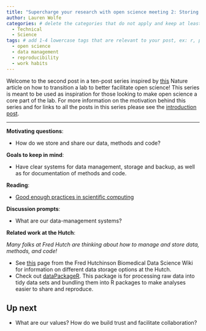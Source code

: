 ```yaml
---
title: "Supercharge your research with open science meeting 2: Storing data, methods, and code" # replace with the title of your post, a short catchy description to entice readers
author: Lauren Wolfe 
categories: # delete the categories that do not apply and keep at least one
  - Technical
  - Science
tags: # add 1-4 lowercase tags that are relevant to your post, ex: r, python, genomics, workflows
  - open science
  - data management
  - reproducibility
  - work habits
---
```


Welcome to the second post in a ten-post series inspired by [this](https://www.nature.com/articles/d41586-019-03335-4) Nature article on how to transition a lab to better facilitate open science! This series is meant to be used as inspiration for those looking to make open science a core part of the lab. For more information on the motivation behind this series and for links to all the posts in this series please see the [introduction post]().

---

**Motivating questions**: 
- How do we store and share our data, methods and code?

**Goals to keep in mind**:
- Have clear systems for data management, storage and backup, as well as for documentation of methods and code.

**Reading**: 
- [Good enough practices in scientific computing](https://journals.plos.org/ploscompbiol/article?id=10.1371/journal.pcbi.1005510)

**Discussion prompts**: 
- What are our data-management systems?

**Related work at the Hutch**:  

_Many folks at Fred Hutch are thinking about how to manage and store data, methods, and code!_

- See [this](https://sciwiki.fredhutch.org/scicomputing/store_overview/) page from the Fred Hutchinson Biomedical Data Science Wiki for information on different data storage options at the Hutch.
- Check out [dataPackageR](https://github.com/ropensci/DataPackageR). This package is for processing raw data into tidy data sets and bundling them into R packages to make analyses easier to share and reproduce.

## Up next

- What are our values? How do we build trust and facilitate collaboration?
